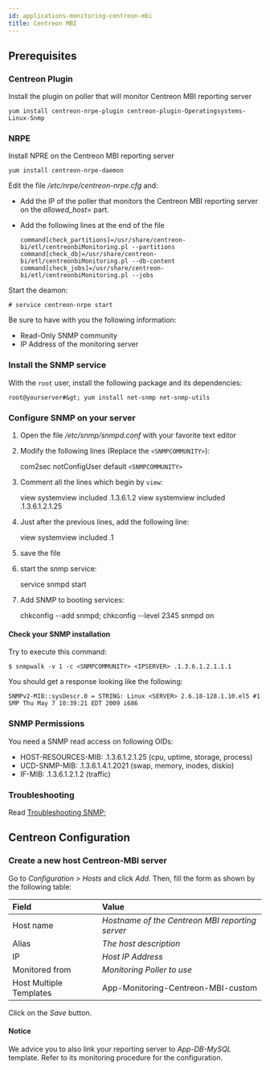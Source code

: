 ```yaml
---
id: applications-monitoring-centreon-mbi
title: Centreon MBI
---
```


## Prerequisites

### Centreon Plugin

Install the plugin on poller that will monitor Centreon MBI reporting server

``` shell
yum install centreon-nrpe-plugin centreon-plugin-Operatingsystems-Linux-Snmp
```

### NRPE

Install NPRE on the Centreon MBI reporting server

``` shell
yum install centreon-nrpe-daemon
```

Edit the file */etc/nrpe/centreon-nrpe.cfg* and:

  - Add the IP of the poller that monitors the Centreon MBI reporting server on
    the *allowed\_host=* part.

  - Add the following lines at the end of the file
    
        command[check_partitions]=/usr/share/centreon-bi/etl/centreonbiMonitoring.pl --partitions
        command[check_db]=/usr/share/centreon-bi/etl/centreonbiMonitoring.pl --db-content
        command[check_jobs]=/usr/share/centreon-bi/etl/centreonbiMonitoring.pl --jobs

Start the deamon:

    # service centreon-nrpe start

Be sure to have with you the following information:

  - Read-Only SNMP community
  - IP Address of the monitoring server

### Install the SNMP service

With the `root` user, install the following package and its dependencies:

    root@yourserver#&gt; yum install net-snmp net-snmp-utils

### Configure SNMP on your server

1.  Open the file */etc/snmp/snmpd.conf* with your favorite text editor

2.  Modify the following lines (Replace the `<SNMPCOMMUNITY>`):
    
    com2sec notConfigUser default `<SNMPCOMMUNITY>`

3.  Comment all the lines which begin by `view`:
    
    view systemview included .1.3.6.1.2 view systemview included .1.3.6.1.2.1.25

4.  Just after the previous lines, add the following line:
    
    view systemview included .1

5.  save the file

6.  start the snmp service:
    
    service snmpd start

7.  Add SNMP to booting services:
    
    chkconfig --add snmpd; chkconfig --level 2345 snmpd on

#### Check your SNMP installation

Try to execute this command:

    $ snmpwalk -v 1 -c <SNMPCOMMUNITY> <IPSERVER> .1.3.6.1.2.1.1.1

You should get a response looking like the following:

    SNMPv2-MIB::sysDescr.0 = STRING: Linux <SERVER> 2.6.18-128.1.10.el5 #1 SMP Thu May 7 10:39:21 EDT 2009 i686

### SNMP Permissions

You need a SNMP read access on following OIDs:

  - HOST-RESOURCES-MIB: .1.3.6.1.2.1.25 (cpu, uptime, storage, process)
  - UCD-SNMP-MIB: .1.3.6.1.4.1.2021 (swap, memory, inodes, diskio)
  - IF-MIB: .1.3.6.1.2.1.2 (traffic)

### Troubleshooting

Read [Troubleshooting SNMP](../tutorials/troubleshooting-plugins.md#snmp-checks);

## Centreon Configuration

### Create a new host Centreon-MBI server

Go to *Configuration \> Hosts* and click *Add*. Then, fill the form as shown by
the following table:

| Field                   | Value                                           |
| :---------------------- | :---------------------------------------------- |
| Host name               | *Hostname of the Centreon MBI reporting server* |
| Alias                   | *The host description*                          |
| IP                      | *Host IP Address*                               |
| Monitored from          | *Monitoring Poller to use*                      |
| Host Multiple Templates | App-Monitoring-Centreon-MBI-custom              |

Click on the *Save* button.

#### Notice

We advice you to also link your reporting server to *App-DB-MySQL* template.
Refer to its monitoring procedure for the configuration.
